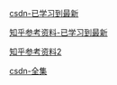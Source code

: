 [csdn-已学习到最新](https://blog.csdn.net/qq_44525568/article/details/119564717?spm=1001.2014.3001.5501)

[知乎参考资料-已学习到最新](https://www.zhihu.com/people/chen-xin-ru-33/posts)

[知乎参考资料2](https://zhuanlan.zhihu.com/p/518289538)

[csdn-全集](https://blog.csdn.net/weixin_47652005/article/details/121026982?spm=1001.2014.3001.5502)


